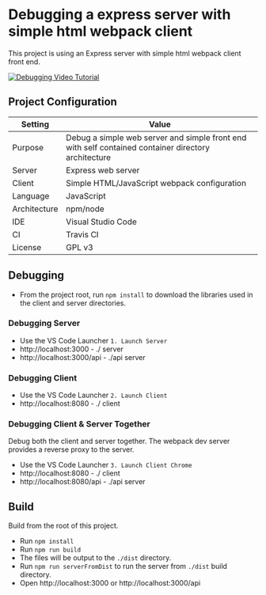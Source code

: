 # Debugging a express server with simple html webpack client
This project is using an Express server with simple html webpack client front end.

[![Debugging Video Tutorial](https://img.youtube.com/vi/-Y8J4sgr6uU/0.jpg)](https://www.youtube.com/watch?v=-Y8J4sgr6uU)

## Project Configuration
| Setting | Value |
| --- | --- |
| Purpose | Debug a simple web server and simple front end with self contained container directory architecture |
| Server | Express web server |
| Client | Simple HTML/JavaScript webpack configuration |
| Language | JavaScript |
| Architecture | npm/node |
| IDE | Visual Studio Code |
| CI | Travis CI |
| License | GPL v3 |


## Debugging

* From the project root, run `npm install` to download the libraries used in the client and server directories.

### Debugging Server

* Use the VS Code Launcher `1. Launch Server`
* http://localhost:3000 - ./ server
* http://localhost:3000/api - ./api server

### Debugging Client

* Use the VS Code Launcher `2. Launch Client`
* http://localhost:8080 - ./ client

### Debugging Client & Server Together
Debug both the client and server together. The webpack dev server provides a reverse proxy to the server. 

* Use the VS Code Launcher `3. Launch Client Chrome`
* http://localhost:8080 - ./ client
* http://localhost:8080/api - ./api server



## Build
Build from the root of this project. 

* Run `npm install`
* Run `npm run build`
* The files will be output to the `./dist` directory.
* Run `npm run serverFromDist` to run the server from `./dist` build directory.
* Open http://localhost:3000 or http://localhost:3000/api
